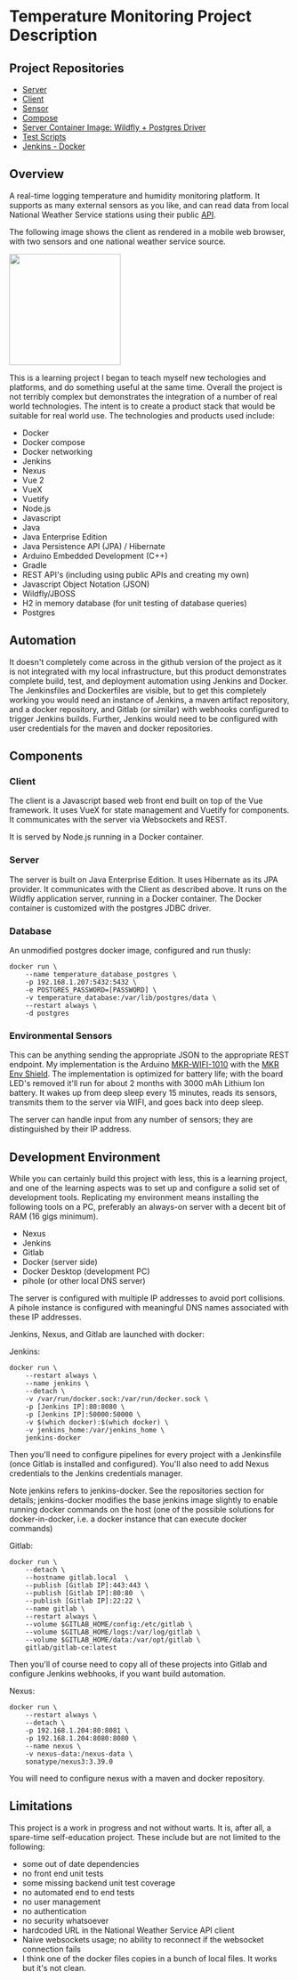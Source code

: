 # Temperature Monitoring Project Description

## Project Repositories

- [Server](https://github.com/rhink256/temperature_server)
- [Client](https://github.com/rhink256/client)
- [Sensor](https://github.com/rhink256/arduino_sensor)
- [Compose](https://github.com/rhink256/Compose)
- [Server Container Image: Wildfly + Postgres Driver](https://github.com/rhink256/wildfly_with_postgres_driver)
- [Test Scripts](https://github.com/rhink256/Test-Scripts)
- [Jenkins - Docker](https://github.com/rhink256/Jenkins-Docker)

## Overview

A real-time logging temperature and humidity monitoring platform. It supports as many external sensors as you like, and can read data from local National Weather Service stations using their public [API](https://www.weather.gov/documentation/services-web-api).

The following image shows the client as rendered in a mobile web browser, with two sensors and one national weather service source.

<img src="signal-2022-06-20-140959.jpg" width="200"/>

This is a learning project I began to teach myself new techologies and platforms, and do something useful at the same time. Overall the project is not terribly complex but demonstrates the integration of a number of real world technologies. The intent is to create a product stack that would be suitable for real world use. The technologies and products used include:

- Docker
- Docker compose
- Docker networking
- Jenkins
- Nexus
- Vue 2
- VueX
- Vuetify
- Node.js
- Javascript
- Java
- Java Enterprise Edition
- Java Persistence API (JPA) / Hibernate
- Arduino Embedded Development (C++)
- Gradle
- REST API's (including using public APIs and creating my own)
- Javascript Object Notation (JSON)
- Wildfly/JBOSS
- H2 in memory database (for unit testing of database queries)
- Postgres

## Automation

It doesn't completely come across in the github version of the project as it is not integrated with my local infrastructure, but this product demonstrates complete build, test, and deployment automation using Jenkins and Docker. The Jenkinsfiles and Dockerfiles are visible, but to get this completely working you would need an instance of Jenkins, a maven artifact repository, and a docker repository, and Gitlab (or similar) with webhooks configured to trigger Jenkins builds. Further, Jenkins would need to be configured with user credentials for the maven and docker repositories.

## Components

### Client

The client is a Javascript based web front end built on top of the Vue framework. It uses VueX for state management and Vuetify for components. It communicates with the server via Websockets and REST.

It is served by Node.js running in a Docker container.

### Server

The server is built on Java Enterprise Edition. It uses Hibernate as its JPA provider. It communicates with the Client as described above. It runs on the Wildfly application server, running in a Docker container. The Docker container is customized with the postgres JDBC driver.

### Database

An unmodified postgres docker image, configured and run thusly: 
```
docker run \
    --name temperature_database_postgres \
    -p 192.168.1.207:5432:5432 \
    -e POSTGRES_PASSWORD=[PASSWORD] \
    -v temperature_database:/var/lib/postgres/data \
    --restart always \
    -d postgres
```

### Environmental Sensors

This can be anything sending the appropriate JSON to the appropriate REST endpoint. My implementation is the Arduino [MKR-WIFI-1010](https://store-usa.arduino.cc/products/arduino-mkr-wifi-1010?selectedStore=us) with the [MKR Env Shield](https://store.arduino.cc/collections/sensors-environment/products/arduino-mkr-env-shield-rev2). The implementation is optimized for battery life; with the board LED's removed it'll run for about 2 months with 3000 mAh Lithium Ion battery. It wakes up from deep sleep every 15 minutes, reads its sensors, transmits them to the server via WIFI, and goes back into deep sleep.

The server can handle input from any number of sensors; they are distinguished by their IP address.

## Development Environment

While you can certainly build this project with less, this is a learning project, and one of the learning aspects was to set up and configure a solid set of development tools. Replicating my environment means installing the following tools on a PC, preferably an always-on server with a decent bit of RAM (16 gigs minimum).

- Nexus
- Jenkins
- Gitlab
- Docker (server side)
- Docker Desktop (development PC)
- pihole (or other local DNS server)

The server is configured with multiple IP addresses to avoid port collisions. A pihole instance is configured with meaningful DNS names associated with these IP addresses.

Jenkins, Nexus, and Gitlab are launched with docker:

Jenkins:
```
docker run \
    --restart always \
    --name jenkins \
    --detach \
    -v /var/run/docker.sock:/var/run/docker.sock \
    -p [Jenkins IP]:80:8080 \
    -p [Jenkins IP]:50000:50000 \
    -v $(which docker):$(which docker) \
    -v jenkins_home:/var/jenkins_home \
    jenkins-docker
```

Then you'll need to configure pipelines for every project with a Jenkinsfile (once Gitlab is installed and configured). You'll also need to add Nexus credentials to the Jenkins credentials manager.

Note jenkins refers to jenkins-docker. See the repositories section for details; jenkins-docker modifies the base jenkins image slightly to enable running docker commands on the host (one of the possible solutions for docker-in-docker, i.e. a docker instance that can execute docker commands)

Gitlab:
```
docker run \
    --detach \
    --hostname gitlab.local  \
    --publish [Gitlab IP]:443:443 \
    --publish [Gitlab IP]:80:80  \
    --publish [Gitlab IP]:22:22 \
    --name gitlab \
    --restart always \
    --volume $GITLAB_HOME/config:/etc/gitlab \
    --volume $GITLAB_HOME/logs:/var/log/gitlab \
    --volume $GITLAB_HOME/data:/var/opt/gitlab \
    gitlab/gitlab-ce:latest
```

Then you'll of course need to copy all of these projects into Gitlab and configure Jenkins webhooks, if you want build automation.

Nexus:
```
docker run \
    --restart always \
    --detach \
    -p 192.168.1.204:80:8081 \
    -p 192.168.1.204:8080:8080 \
    --name nexus \
    -v nexus-data:/nexus-data \
    sonatype/nexus3:3.39.0
```

You will need to configure nexus with a maven and docker repository.

## Limitations

This project is a work in progress and not without warts. It is, after all, a spare-time self-education project. These include but are not limited to the following:

- some out of date dependencies
- no front end unit tests
- some missing backend unit test coverage
- no automated end to end tests
- no user management
- no authentication
- no security whatsoever
- hardcoded URL in the National Weather Service API client
- Naive websockets usage; no ability to reconnect if the websocket connection fails
- I think one of the docker files copies in a bunch of local files. It works but it's not clean.
